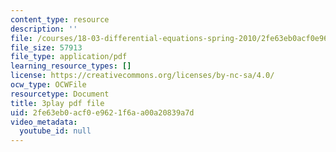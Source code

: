 ```yaml
---
content_type: resource
description: ''
file: /courses/18-03-differential-equations-spring-2010/2fe63eb0acf0e9621f6aa00a20839a7d_9KbpbBMThTE.pdf
file_size: 57913
file_type: application/pdf
learning_resource_types: []
license: https://creativecommons.org/licenses/by-nc-sa/4.0/
ocw_type: OCWFile
resourcetype: Document
title: 3play pdf file
uid: 2fe63eb0-acf0-e962-1f6a-a00a20839a7d
video_metadata:
  youtube_id: null
---
```

